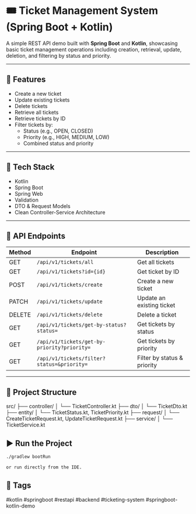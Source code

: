 # 🎟️ Ticket Management System (Spring Boot + Kotlin)

A simple REST API demo built with **Spring Boot** and **Kotlin**, showcasing basic ticket management operations including creation, retrieval, update, deletion, and filtering by status and priority.

---

## 🚀 Features

- Create a new ticket
- Update existing tickets
- Delete tickets
- Retrieve all tickets
- Retrieve tickets by ID
- Filter tickets by:
  - Status (e.g., OPEN, CLOSED)
  - Priority (e.g., HIGH, MEDIUM, LOW)
  - Combined status and priority

---

## 🧱 Tech Stack

- Kotlin
- Spring Boot
- Spring Web
- Validation
- DTO & Request Models
- Clean Controller-Service Architecture

---

## 🔧 API Endpoints

| Method | Endpoint                  | Description                          |
|--------|---------------------------|--------------------------------------|
| GET    | `/api/v1/tickets/all`     | Get all tickets                      |
| GET    | `/api/v1/tickets?id={id}` | Get ticket by ID                     |
| POST   | `/api/v1/tickets/create`  | Create a new ticket                  |
| PATCH  | `/api/v1/tickets/update`  | Update an existing ticket            |
| DELETE | `/api/v1/tickets/delete`  | Delete a ticket                      |
| GET    | `/api/v1/tickets/get-by-status?status=` | Get tickets by status      |
| GET    | `/api/v1/tickets/get-by-priority?priority=` | Get tickets by priority |
| GET    | `/api/v1/tickets/filter?status=&priority=` | Filter by status & priority |

---

## 📁 Project Structure

src/ ├── controller/ │ └── TicketController.kt ├── dto/ │ └── TicketDto.kt ├── entity/ │ └── TicketStatus.kt, TicketPriority.kt ├── request/ │ └── CreateTicketRequest.kt, UpdateTicketRequest.kt ├── service/ │ └── TicketService.kt

## ▶️ Run the Project

```bash
./gradlew bootRun

or run directly from the IDE.
```

## 📌 Tags

#kotlin #springboot #restapi #backend #ticketing-system #springboot-kotlin-demo
